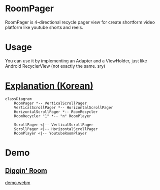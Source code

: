 # RoomPager
RoomPager is 4-directional recycle pager view for create shortform video platform like youtube shorts and reels.

# Usage
You can use it by implementing an Adapter and a ViewHolder, just like Android RecyclerView (not exactly the same. sry)

# [Explanation (Korean)](https://dygames.github.io/article.html?article=Android%EC%97%90%EC%84%9C%204%EB%B0%A9%ED%96%A5%20%EC%9E%AC%ED%99%9C%EC%9A%A9%20%EA%B0%80%EB%8A%A5%ED%95%9C%20%ED%8E%98%EC%9D%B4%EC%A7%95%20%EB%B7%B0%20%EB%A7%8C%EB%93%A4%EA%B8%B0%20+%20Youtube%20WebView%20%EC%9E%AC%EC%83%9D.md)
```mermaid
classDiagram
    RoomPager *-- VerticalScrollPager
    VerticalScrollPager *-- HorizontalScrollPager
    HorizontalScrollPager *-- RoomRecycler
    RoomRecycler "1" *-- "n" RoomPlayer

    ScrollPager <|-- VerticalScrollPager
    ScrollPager <|-- HorizontalScrollPager
    RoomPlayer <|-- YoutubeRoomPlayer
```


# Demo
## [Diggin' Room](https://github.com/woowacourse-teams/2023-diggin-room)

[demo.webm](https://github.com/DYGames/RoomPager/assets/14182640/4124f5f0-afef-4be7-b23d-ff4c0fb446dc)
